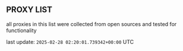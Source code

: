 ## PROXY LIST

all proxies in this list were collected from open sources and tested for functionality

last update: `2025-02-28 02:20:01.739342+00:00` UTC
